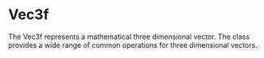 # Vec3f

The Vec3f represents a mathematical three dimensional vector. The class provides a wide range of common operations for three dimensional vectors.

